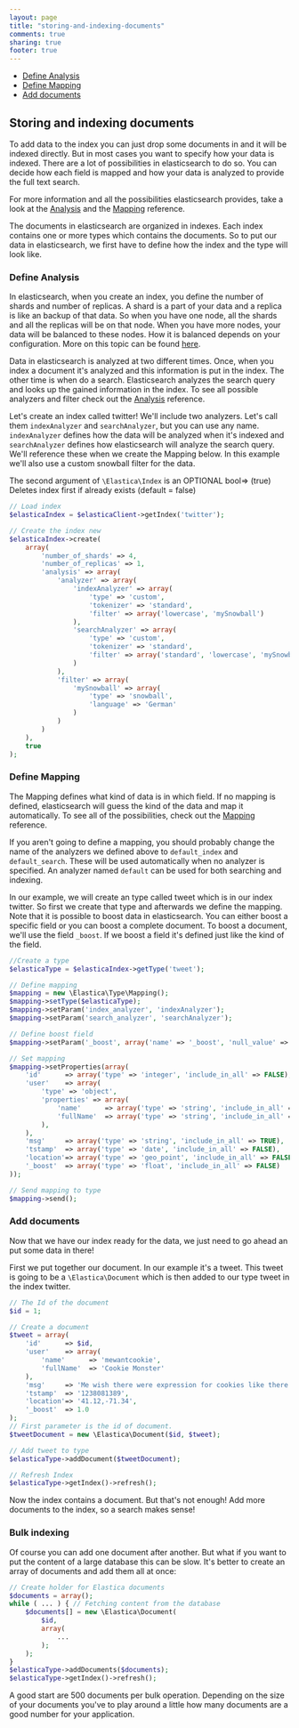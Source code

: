 ```yaml
---
layout: page
title: "storing-and-indexing-documents"
comments: true
sharing: true
footer: true
---
```


* <a href="#section-analysis">Define Analysis</a>
* <a href="#section-mapping">Define Mapping</a>
* <a href="#section-add">Add documents</a>


<h2 id="section-storing">Storing and indexing documents</h2>
To add data to the index you can just drop some documents in and it will be indexed directly. But in most cases you want to specify how your data is indexed. There are a lot of possibilities in elasticsearch to do so. You can decide how each field is mapped and how your data is analyzed to provide the full text search.

For more information and all the possibilities elasticsearch provides, take a look at the <a href="http://www.elasticsearch.org/guide/reference/index-modules/analysis/">Analysis</a> and the <a href="http://www.elasticsearch.org/guide/reference/mapping/">Mapping</a> reference.

The documents in elasticsearch are organized in indexes. Each index contains one or more types which contains the documents. So to put our data in elasticsearch, we first have to define how the index and the type will look like.


<h3 id="section-analysis">Define Analysis</h3>

In elasticsearch, when you create an index, you define the number of shards and number of replicas. A shard is a part of your data and a replica is like an backup of that data. So when you have one node, all the shards and all the replicas will be on that node. When you have more nodes, your data will be balanced to these nodes. How it is balanced depends on your configuration. More on this topic can be found <a href="http://www.elasticsearch.org/videos/2010/02/08/es-distributed-diagram.html"> here</a>.

Data in elasticsearch is analyzed at two different times. Once, when you index a document it's analyzed and this information is put in the index. The other time is when do a search. Elasticsearch analyzes the search query and looks up the gained information in the index. To see all possible analyzers and filter check out the <a href="http://www.elasticsearch.org/guide/reference/index-modules/analysis/">Analysis</a> reference.

Let's create an index called twitter! We'll include two analyzers. Let's call them  <code>indexAnalyzer</code> and <code>searchAnalyzer</code>, but you can use any name. <code>indexAnalyzer</code> defines how the data will be analyzed when it's indexed and <code>searchAnalyzer</code> defines how elasticsearch will analyze the search query. We'll reference these when we create the Mapping below. In this example we'll also use a custom snowball filter for the data.

The second argument of <code>\Elastica\Index</code> is an OPTIONAL bool=> (true) Deletes index first if already exists (default = false)


```php
// Load index
$elasticaIndex = $elasticaClient->getIndex('twitter');

// Create the index new
$elasticaIndex->create(
    array(
        'number_of_shards' => 4,
        'number_of_replicas' => 1,
        'analysis' => array(
            'analyzer' => array(
                'indexAnalyzer' => array(
                    'type' => 'custom',
                    'tokenizer' => 'standard',
                    'filter' => array('lowercase', 'mySnowball')
                ),
                'searchAnalyzer' => array(
                    'type' => 'custom',
                    'tokenizer' => 'standard',
                    'filter' => array('standard', 'lowercase', 'mySnowball')
                )
            ),
            'filter' => array(
                'mySnowball' => array(
                    'type' => 'snowball',
                    'language' => 'German'
                )
            )
        )
    ),
    true
);
```

<h3 id="section-mapping">Define Mapping</h3>

The Mapping defines what kind of data is in which field. If no mapping is defined, elasticsearch will guess the kind of the data and map it automatically. To see all of the possibilities, check out the <a href="http://www.elasticsearch.org/guide/reference/mapping/">Mapping</a> reference.</p>

If you aren't going to define a mapping, you should probably change the name of the analyzers we defined above to <code>default_index</code> and <code>default_search</code>. These will be used automatically when no analyzer is specified. An analyzer named <code>default</code> can be used for both searching and indexing.

In our example, we will create an type called tweet which is in our index twitter. So first we create that type and afterwards we define the mapping. Note that it is possible to boost data in elasticsearch. You can either boost a specific field or you can boost a complete document. To boost a document, we'll use the field <code>_boost</code>. If we boost a field it's defined just like the kind of the field.


```php
//Create a type
$elasticaType = $elasticaIndex->getType('tweet');

// Define mapping
$mapping = new \Elastica\Type\Mapping();
$mapping->setType($elasticaType);
$mapping->setParam('index_analyzer', 'indexAnalyzer');
$mapping->setParam('search_analyzer', 'searchAnalyzer');

// Define boost field
$mapping->setParam('_boost', array('name' => '_boost', 'null_value' => 1.0));

// Set mapping
$mapping->setProperties(array(
    'id'      => array('type' => 'integer', 'include_in_all' => FALSE),
    'user'    => array(
        'type' => 'object',
        'properties' => array(
            'name'      => array('type' => 'string', 'include_in_all' => TRUE),
            'fullName'  => array('type' => 'string', 'include_in_all' => TRUE)
        ),
    ),
    'msg'     => array('type' => 'string', 'include_in_all' => TRUE),
    'tstamp'  => array('type' => 'date', 'include_in_all' => FALSE),
    'location'=> array('type' => 'geo_point', 'include_in_all' => FALSE),
    '_boost'  => array('type' => 'float', 'include_in_all' => FALSE)
));

// Send mapping to type
$mapping->send();
```

<h3 id="section-add">Add documents</h3>

Now that we have our index ready for the data, we just need to go ahead an put some data in there!

First we put together our document. In our example it's a tweet. This tweet is going to be a <code>\Elastica\Document</code> which is then added to our type tweet in the index twitter.


```php
// The Id of the document
$id = 1;

// Create a document
$tweet = array(
    'id'      => $id,
    'user'    => array(
        'name'      => 'mewantcookie',
        'fullName'  => 'Cookie Monster'
    ),
    'msg'     => 'Me wish there were expression for cookies like there is for apples. "A cookie a day make the doctor diagnose you with diabetes" not catchy.',
    'tstamp'  => '1238081389',
    'location'=> '41.12,-71.34',
    '_boost'  => 1.0
);
// First parameter is the id of document.
$tweetDocument = new \Elastica\Document($id, $tweet);

// Add tweet to type
$elasticaType->addDocument($tweetDocument);

// Refresh Index
$elasticaType->getIndex()->refresh();
```

Now the index contains a document. But that's not enough! Add more documents to the index, so a search makes sense!


<h3 id="section-bulk">Bulk indexing</h3>
Of course you can add one document after another. But what if you want to put the content of a large database this can be slow. It's better to create an array of documents and add them all at once:

```php
// Create holder for Elastica documents
$documents = array();
while ( ... ) { // Fetching content from the database
    $documents[] = new \Elastica\Document(
        $id,
        array(
            ...
        );
    );
}
$elasticaType->addDocuments($documents);
$elasticaType->getIndex()->refresh();
```

A good start are 500 documents per bulk operation. Depending on the size of your documents you've to play around a little how many documents are a good number for your application.
